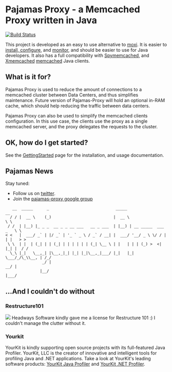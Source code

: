 # Pajamas Proxy - a Memcached Proxy written in Java #

[![Build Status](https://travis-ci.org/eranharel/pajamas-proxy.svg?branch=master)](https://travis-ci.org/eranharel/pajamas-proxy)

This project is developed as an easy to use alternative to [moxi](http://code.google.com/p/moxi/). It is easier to [install, configure](GettingStarted.md), and [monitor](Monitoring.md), and should be easier to use for Java developers. It also has a full compatibility with [Spymemcached](http://code.google.com/p/spymemcached/), and [Xmemcached](http://code.google.com/p/xmemcached/)  [memcached](http://www.danga.com/memcached/) Java clients.

## What is it for? ##

Pajamas Proxy is used to reduce the amount of connections to a memcached cluster between Data Centers, and thus simplifies maintenance. Future version of Pajamas-Proxy will hold an optional in-RAM cache, which should help reducing the traffic between data centers.

Pajamas Proxy can also be used to simplify the memcached clients configuration. In this use case, the clients use the proxy as a single memcached server, and the proxy delegates the requests to the cluster.

## OK, how do I get started? ##

See the [GettingStarted](GettingStarted.md) page for the installation, and usage documentation.

## Pajamas News ##

Stay tuned:
  * Follow us on [twitter](http://twitter.com/#!/pajamasproxy).
  * Join the [pajamas-proxy google group](http://groups.google.com/group/pajamas-proxy)

```
   __  _____      _                             _____                      __   
  / / |  __ \    (_)                           |  __ \                     \ \  
 / /  | |__) |_ _ _  __ _ _ __ ___   __ _ ___  | |__) | __ _____  ___   _   \ \ 
< <   |  ___/ _` | |/ _` | '_ ` _ \ / _` / __| |  ___/ '__/ _ \ \/ / | | |   > >
 \ \  | |  | (_| | | (_| | | | | | | (_| \__ \ | |   | | | (_) >  <| |_| |  / / 
  \_\ |_|   \__,_| |\__,_|_| |_| |_|\__,_|___/ |_|   |_|  \___/_/\_\\__, | /_/  
                _/ |                                                 __/ |      
               |__/                                                 |___/       
```



## ...And I couldn't do without ##
### Restructure101 ###
[![](http://www.headwaysoftware.com/images/r101x75.gif)](http://www.headwaysoftware.com/)
Headways Software kindly gave me a license for Restructure 101 :) I couldn't manage the clutter without it.

### Yourkit ###
YourKit is kindly supporting open source projects with its full-featured Java Profiler.
YourKit, LLC is the creator of innovative and intelligent tools for profiling
Java and .NET applications. Take a look at YourKit's leading software products:
[YourKit Java Profiler](http://www.yourkit.com/java/profiler/index.jsp) and [YourKit .NET Profiler](http://www.yourkit.com/java/profiler/index.jsp).
